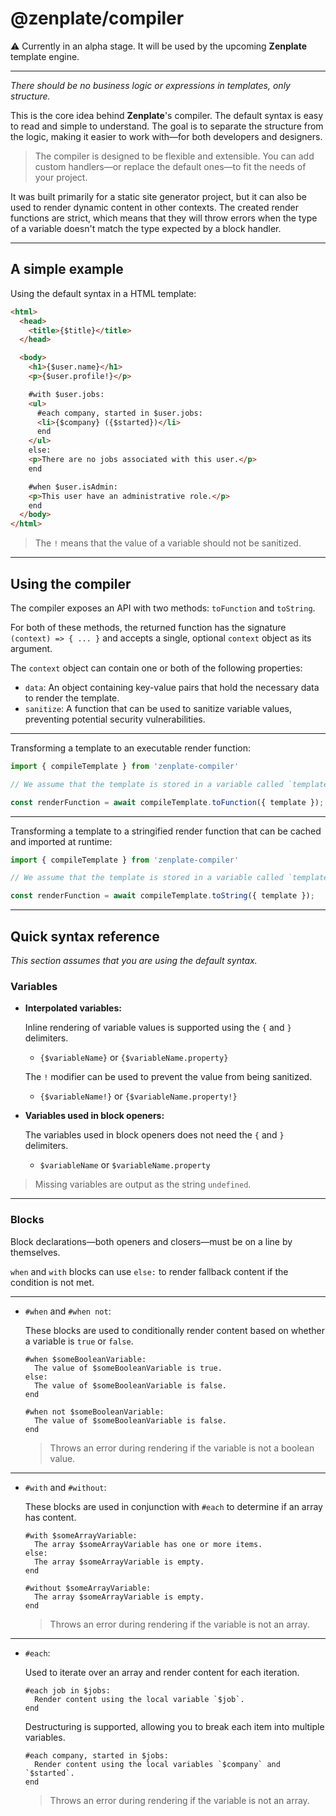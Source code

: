 # @zenplate/compiler

⚠️ Currently in an alpha stage. It will be used by the upcoming **Zenplate** template engine.

---

_There should be no business logic or expressions in templates, only structure._

This is the core idea behind **Zenplate**'s compiler. The default syntax is easy to read and simple to understand. The goal is to separate the structure from the logic, making it easier to work with—for both developers and designers.

> The compiler is designed to be flexible and extensible. You can add custom handlers—or replace the default ones—to fit the needs of your project.

It was built primarily for a static site generator project, but it can also be used to render dynamic content in other contexts. The created render functions are strict, which means that they will throw errors when the type of a variable doesn't match the type expected by a block handler.

---

## A simple example

Using the default syntax in a HTML template:

```html
<html>
  <head>
    <title>{$title}</title>
  </head>

  <body>
    <h1>{$user.name}</h1>
    <p>{$user.profile!}</p>

    #with $user.jobs:
    <ul>
      #each company, started in $user.jobs:
      <li>{$company} ({$started})</li>
      end
    </ul>
    else:
    <p>There are no jobs associated with this user.</p>
    end

    #when $user.isAdmin:
    <p>This user have an administrative role.</p>
    end
  </body>
</html>
```

> The `!` means that the value of a variable should not be sanitized.

---

## Using the compiler

The compiler exposes an API with two methods: `toFunction` and `toString`.

For both of these methods, the returned function has the signature `(context) => { ... }` and accepts a single, optional `context` object as its argument.

  The `context` object can contain one or both of the following properties:

  - `data`: An object containing key-value pairs that hold the necessary data to render the template.
  - `sanitize`: A function that can be used to sanitize variable values, preventing potential security vulnerabilities.

---

Transforming a template to an executable render function:

```js
import { compileTemplate } from 'zenplate-compiler'

// We assume that the template is stored in a variable called `template`.

const renderFunction = await compileTemplate.toFunction({ template });
```

---

Transforming a template to a stringified render function that can be cached and imported at runtime:

```js
import { compileTemplate } from 'zenplate-compiler'

// We assume that the template is stored in a variable called `template`.

const renderFunction = await compileTemplate.toString({ template });
```

---

## Quick syntax reference

*This section assumes that you are using the default syntax.*

### Variables

- **Interpolated variables:**

  Inline rendering of variable values is supported using the `{` and `}` delimiters.

  - `{$variableName}` or `{$variableName.property}`

  The `!` modifier can be used to prevent the value from being sanitized.

  - `{$variableName!}` or `{$variableName.property!}`

- **Variables used in block openers:**

  The variables used in block openers does not need the `{` and `}` delimiters.

  - `$variableName` or `$variableName.property`

> Missing variables are output as the string `undefined`.

---

### Blocks

Block declarations—both openers and closers—must be on a line by themselves.

`when` and `with` blocks can use `else:` to render fallback content if the condition is not met.

---

- `#when` and `#when not`:

  These blocks are used to conditionally render content based on whether a variable is `true` or `false`.

  ```
  #when $someBooleanVariable:
    The value of $someBooleanVariable is true.
  else:
    The value of $someBooleanVariable is false.
  end
  ```

  ```
  #when not $someBooleanVariable:
    The value of $someBooleanVariable is false.
  end
  ```

  > Throws an error during rendering if the variable is not a boolean value.

---

- `#with` and `#without`:

  These blocks are used in conjunction with `#each` to determine if an array has content.

  ```
  #with $someArrayVariable:
    The array $someArrayVariable has one or more items.
  else:
    The array $someArrayVariable is empty.
  end
  ```

  ```
  #without $someArrayVariable:
    The array $someArrayVariable is empty.
  end
  ```

  > Throws an error during rendering if the variable is not an array.

---

- `#each`:

  Used to iterate over an array and render content for each iteration.

  ```
  #each job in $jobs:
    Render content using the local variable `$job`.
  end
  ```

  Destructuring is supported, allowing you to break each item into multiple variables.

  ```
  #each company, started in $jobs:
    Render content using the local variables `$company` and `$started`.
  end
  ```

  > Throws an error during rendering if the variable is not an array.